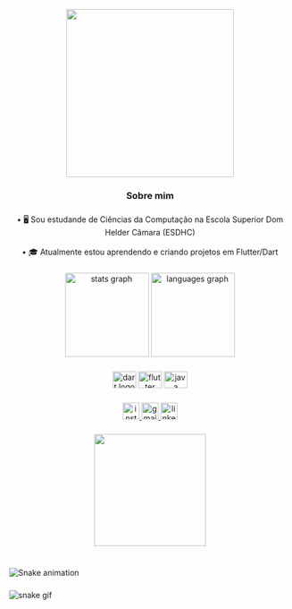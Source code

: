 <div align="center">
  <img height="300" src="https://i.imgur.com/1ZkClV0.png"  />
</div>

###

<h3 align="center">Sobre mim</h3>

###

<p align="center">• 🖥️ Sou estudande de Ciências da Computação na Escola Superior Dom Helder Câmara (ESDHC)<br><br>• 🎓 Atualmente estou aprendendo e criando projetos em Flutter/Dart</p>

###

<div align="center">
  <img src="https://github-readme-stats.vercel.app/api?hide_title=false&hide_rank=false&show_icons=true&include_all_commits=true&count_private=true&disable_animations=false&theme=dracula&locale=en&hide_border=false&username=pedroserretti" height="150" alt="stats graph"  />
  <img src="https://github-readme-stats.vercel.app/api/top-langs?locale=en&hide_title=false&layout=compact&card_width=320&langs_count=5&theme=dracula&hide_border=false&username=pedroserretti" height="150" alt="languages graph"  />
</div>

###

<div align="center">
  <img src="https://cdn.jsdelivr.net/gh/devicons/devicon/icons/dart/dart-original.svg" height="30" width="42" alt="dart logo"  />
  <img src="https://cdn.jsdelivr.net/gh/devicons/devicon/icons/flutter/flutter-original.svg" height="30" width="42" alt="flutter logo"  />
  <img src="https://cdn.jsdelivr.net/gh/devicons/devicon/icons/java/java-original.svg" height="30" width="42" alt="java logo"  />
</div>

###

<div align="center">
  <a href="https://www.instagram.com/serreetti/" target="_blank">
    <img src="https://img.shields.io/static/v1?message=Instagram&logo=instagram&label=&color=E4405F&logoColor=white&labelColor=&style=for-the-badge" height="30" alt="instagram logo"  />
  </a>
  <a href="mailto:pedroserretti2@gmail.com" target="_blank">
    <img src="https://img.shields.io/static/v1?message=Gmail&logo=gmail&label=&color=D14836&logoColor=white&labelColor=&style=for-the-badge" height="30" alt="gmail logo"  />
  </a>
  <a href="https://www.linkedin.com/in/pedro-serretti/" target="_blank">
    <img src="https://img.shields.io/static/v1?message=LinkedIn&logo=linkedin&label=&color=0077B5&logoColor=white&labelColor=&style=for-the-badge" height="30" alt="linkedin logo"  />
  </a>
</div>

###

<div align="center">
  <img height="200" src="https://i.pinimg.com/originals/44/92/f2/4492f2948473a9271158bc37246f4e3f.gif"  />
</div>

###

<br clear="both">

<img src="https://raw.githubusercontent.com/pedroserretti/pedroserretti/blob/output/snake.svg" alt="Snake animation" />

###

![snake gif](https://github.com/pedroserretti/pedroserretti/blob/output/github-contribution-grid-snake.svg)
